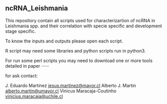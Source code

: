 ## ncRNA_Leishmania

This repository contain all scripts used for characterizartion of ncRNA in Leishmania spp. and their correlation with specie specific and development stage specific.

To know the inputs and outputs please open each script. 

R script may need some libraries and python scripts run in python3. 

For run some perl scripts you may need to download one or more tools
detailed in paper ······




for ask contact: 

J. Eduardo Martinez jesus.martinez@mayor.cl
Alberto J. Martin  alberto.martin@umayor.cl
Vinicus Maracaja-Coutinho vinicius.maracaja@uchile.cl 
